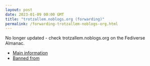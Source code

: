 ```yaml
---
layout: post
date: 2023-01-09 00:00 GMT
title: "trotzallem.noblogs.org (forwarding)"
permalink: /forwarding-trotzallem-noblogs-org.html
---
```


No longer updated - check trotzallem.noblogs.org on the Fediverse Almanac.

* [Main information](https://www.fediversealmanac.com/api/v1/instances/trotzallem.noblogs.org)
* [Banned from](https://www.fediversealmanac.com/api/v1/instances/trotzallem.noblogs.org/banned_from)

